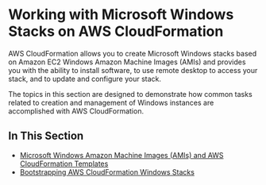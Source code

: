 # Working with Microsoft Windows Stacks on AWS CloudFormation<a name="cfn-windows-stacks"></a>

AWS CloudFormation allows you to create Microsoft Windows stacks based on Amazon EC2 Windows Amazon Machine Images \(AMIs\) and provides you with the ability to install software, to use remote desktop to access your stack, and to update and configure your stack\.

The topics in this section are designed to demonstrate how common tasks related to creation and management of Windows instances are accomplished with AWS CloudFormation\.

## In This Section<a name="w5635ab1c15c29b7"></a>
+ [Microsoft Windows Amazon Machine Images \(AMIs\) and AWS CloudFormation Templates](cfn-windows-stacks-amis-and-templates.md)
+ [Bootstrapping AWS CloudFormation Windows Stacks](cfn-windows-stacks-bootstrapping.md)